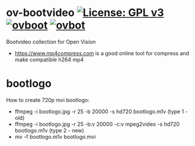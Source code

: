 ov-bootvideo [![License: GPL v3](https://img.shields.io/badge/License-GPLv3-blue.svg)](https://www.gnu.org/licenses/gpl-3.0) [![ovboot](https://github.com/OpenVisionE2/ov-bootvideo/actions/workflows/ovboot.yml/badge.svg)](https://github.com/OpenVisionE2/ov-bootvideo/actions/workflows/ovboot.yml) [![ovbot](https://github.com/OpenVisionE2/ov-bootvideo/actions/workflows/ovbot.yml/badge.svg)](https://github.com/OpenVisionE2/ov-bootvideo/actions/workflows/ovbot.yml)
============
Bootvideo collection for Open Vision
* https://www.mp4compress.com is a good online tool for compress and make compatible h264 mp4

# bootlogo

How to create 720p mvi bootlogo:
* ffmpeg -i bootlogo.jpg -r 25 -b 20000 -s hd720 bootlogo.m1v (type 1 - old)
* ffmpeg -i bootlogo.jpg -r 25 -b:v 20000 -c:v mpeg2video -s hd720 bootlogo.m1v (type 2 - new)
* mv -f bootlogo.m1v bootlogo.mvi

